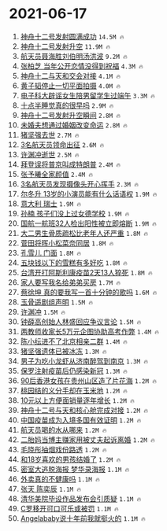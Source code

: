 # 2021-06-17

1. [神舟十二号发射圆满成功](https://s.weibo.com/weibo?q=%23%E7%A5%9E%E8%88%9F%E5%8D%81%E4%BA%8C%E5%8F%B7%E5%8F%91%E5%B0%84%E5%9C%86%E6%BB%A1%E6%88%90%E5%8A%9F%23&Refer=top) `14.5M 🔥`
1. [神舟十二号发射升空](https://s.weibo.com/weibo?q=%23%E7%A5%9E%E8%88%9F%E5%8D%81%E4%BA%8C%E5%8F%B7%E5%8F%91%E5%B0%84%E5%8D%87%E7%A9%BA%23&Refer=top) `11.9M 🔥`
1. [航天员聂海胜刘伯明汤洪波](https://s.weibo.com/weibo?q=%23%E8%88%AA%E5%A4%A9%E5%91%98%E8%81%82%E6%B5%B7%E8%83%9C%E5%88%98%E4%BC%AF%E6%98%8E%E6%B1%A4%E6%B4%AA%E6%B3%A2%23&Refer=top) `9.2M 🔥`
1. [张柏芝 当年公开恋情没得到祝福](https://s.weibo.com/weibo?q=%E5%BC%A0%E6%9F%8F%E8%8A%9D%20%E5%BD%93%E5%B9%B4%E5%85%AC%E5%BC%80%E6%81%8B%E6%83%85%E6%B2%A1%E5%BE%97%E5%88%B0%E7%A5%9D%E7%A6%8F&Refer=top) `4.3M 🔥`
1. [神舟十二与天和交会对接](https://s.weibo.com/weibo?q=%23%E7%A5%9E%E8%88%9F%E5%8D%81%E4%BA%8C%E4%B8%8E%E5%A4%A9%E5%92%8C%E4%BA%A4%E4%BC%9A%E5%AF%B9%E6%8E%A5%23&Refer=top) `4.1M 🔥`
1. [黄子韬停止一切平面拍摄](https://s.weibo.com/weibo?q=%23%E9%BB%84%E5%AD%90%E9%9F%AC%E5%81%9C%E6%AD%A2%E4%B8%80%E5%88%87%E5%B9%B3%E9%9D%A2%E6%8B%8D%E6%91%84%23&Refer=top) `4.0M 🔥`
1. [电子科大辟谣女生陪男留学生过端午](https://s.weibo.com/weibo?q=%23%E7%94%B5%E5%AD%90%E7%A7%91%E5%A4%A7%E8%BE%9F%E8%B0%A3%E5%A5%B3%E7%94%9F%E9%99%AA%E7%94%B7%E7%95%99%E5%AD%A6%E7%94%9F%E8%BF%87%E7%AB%AF%E5%8D%88%23&Refer=top) `3.3M 🔥`
1. [十点半睡觉真的很早吗](https://s.weibo.com/weibo?q=%23%E5%8D%81%E7%82%B9%E5%8D%8A%E7%9D%A1%E8%A7%89%E7%9C%9F%E7%9A%84%E5%BE%88%E6%97%A9%E5%90%97%23&Refer=top) `2.9M 🔥`
1. [神舟十二号发射升空瞬间](https://s.weibo.com/weibo?q=%23%E7%A5%9E%E8%88%9F%E5%8D%81%E4%BA%8C%E5%8F%B7%E5%8F%91%E5%B0%84%E5%8D%87%E7%A9%BA%E7%9E%AC%E9%97%B4%23&Refer=top) `2.8M 🔥`
1. [未婚夫想通过婚姻改变命运](https://s.weibo.com/weibo?q=%23%E6%9C%AA%E5%A9%9A%E5%A4%AB%E6%83%B3%E9%80%9A%E8%BF%87%E5%A9%9A%E5%A7%BB%E6%94%B9%E5%8F%98%E5%91%BD%E8%BF%90%23&Refer=top) `2.8M 🔥`
1. [猪坚强去世](https://s.weibo.com/weibo?q=%23%E7%8C%AA%E5%9D%9A%E5%BC%BA%E5%8E%BB%E4%B8%96%23&Refer=top) `2.7M 🔥`
1. [3名航天员领命出征](https://s.weibo.com/weibo?q=%233%E5%90%8D%E8%88%AA%E5%A4%A9%E5%91%98%E9%A2%86%E5%91%BD%E5%87%BA%E5%BE%81%23&Refer=top) `2.6M 🔥`
1. [许渊冲逝世](https://s.weibo.com/weibo?q=%23%E8%AE%B8%E6%B8%8A%E5%86%B2%E9%80%9D%E4%B8%96%23&Refer=top) `2.5M 🔥`
1. [拜登误将普京叫成特朗普](https://s.weibo.com/weibo?q=%23%E6%8B%9C%E7%99%BB%E8%AF%AF%E5%B0%86%E6%99%AE%E4%BA%AC%E5%8F%AB%E6%88%90%E7%89%B9%E6%9C%97%E6%99%AE%23&Refer=top) `2.4M 🔥`
1. [张予曦全家颜值](https://s.weibo.com/weibo?q=%23%E5%BC%A0%E4%BA%88%E6%9B%A6%E5%85%A8%E5%AE%B6%E9%A2%9C%E5%80%BC%23&Refer=top) `2.4M 🔥`
1. [3名航天员发现摄像头开心挥手](https://s.weibo.com/weibo?q=%233%E5%90%8D%E8%88%AA%E5%A4%A9%E5%91%98%E5%8F%91%E7%8E%B0%E6%91%84%E5%83%8F%E5%A4%B4%E5%BC%80%E5%BF%83%E6%8C%A5%E6%89%8B%23&Refer=top) `2.3M 🔥`
1. [尔冬升 13岁的小演员能有什么话语权](https://s.weibo.com/weibo?q=%E5%B0%94%E5%86%AC%E5%8D%87%2013%E5%B2%81%E7%9A%84%E5%B0%8F%E6%BC%94%E5%91%98%E8%83%BD%E6%9C%89%E4%BB%80%E4%B9%88%E8%AF%9D%E8%AF%AD%E6%9D%83&Refer=top) `1.9M 🔥`
1. [意大利 瑞士](https://s.weibo.com/weibo?q=%E6%84%8F%E5%A4%A7%E5%88%A9%20%E7%91%9E%E5%A3%AB&Refer=top) `1.9M 🔥`
1. [孙楠 孩子们没上过女德学校](https://s.weibo.com/weibo?q=%E5%AD%99%E6%A5%A0%20%E5%AD%A9%E5%AD%90%E4%BB%AC%E6%B2%A1%E4%B8%8A%E8%BF%87%E5%A5%B3%E5%BE%B7%E5%AD%A6%E6%A0%A1&Refer=top) `1.9M 🔥`
1. [国航一航班32人检出阳性被立即熔断](https://s.weibo.com/weibo?q=%23%E5%9B%BD%E8%88%AA%E4%B8%80%E8%88%AA%E7%8F%AD32%E4%BA%BA%E6%A3%80%E5%87%BA%E9%98%B3%E6%80%A7%E8%A2%AB%E7%AB%8B%E5%8D%B3%E7%86%94%E6%96%AD%23&Refer=top) `1.9M 🔥`
1. [大二男生骨质疏松比老年人还严重](https://s.weibo.com/weibo?q=%23%E5%A4%A7%E4%BA%8C%E7%94%B7%E7%94%9F%E9%AA%A8%E8%B4%A8%E7%96%8F%E6%9D%BE%E6%AF%94%E8%80%81%E5%B9%B4%E4%BA%BA%E8%BF%98%E4%B8%A5%E9%87%8D%23&Refer=top) `1.8M 🔥`
1. [菅田将晖小松菜奈同居](https://s.weibo.com/weibo?q=%23%E8%8F%85%E7%94%B0%E5%B0%86%E6%99%96%E5%B0%8F%E6%9D%BE%E8%8F%9C%E5%A5%88%E5%90%8C%E5%B1%85%23&Refer=top) `1.8M 🔥`
1. [孔雪儿 门面](https://s.weibo.com/weibo?q=%E5%AD%94%E9%9B%AA%E5%84%BF%20%E9%97%A8%E9%9D%A2&Refer=top) `1.8M 🔥`
1. [五块钱以下的雪糕有多好吃](https://s.weibo.com/weibo?q=%23%E4%BA%94%E5%9D%97%E9%92%B1%E4%BB%A5%E4%B8%8B%E7%9A%84%E9%9B%AA%E7%B3%95%E6%9C%89%E5%A4%9A%E5%A5%BD%E5%90%83%23&Refer=top) `1.8M 🔥`
1. [台湾开打阿斯利康疫苗2天13人猝死](https://s.weibo.com/weibo?q=%23%E5%8F%B0%E6%B9%BE%E5%BC%80%E6%89%93%E9%98%BF%E6%96%AF%E5%88%A9%E5%BA%B7%E7%96%AB%E8%8B%972%E5%A4%A913%E4%BA%BA%E7%8C%9D%E6%AD%BB%23&Refer=top) `1.8M 🔥`
1. [家人要写我名给弟弟买房](https://s.weibo.com/weibo?q=%23%E5%AE%B6%E4%BA%BA%E8%A6%81%E5%86%99%E6%88%91%E5%90%8D%E7%BB%99%E5%BC%9F%E5%BC%9F%E4%B9%B0%E6%88%BF%23&Refer=top) `1.7M 🔥`
1. [蔡徐坤 真的要我写一首十分钟的歌吗](https://s.weibo.com/weibo?q=%E8%94%A1%E5%BE%90%E5%9D%A4%20%E7%9C%9F%E7%9A%84%E8%A6%81%E6%88%91%E5%86%99%E4%B8%80%E9%A6%96%E5%8D%81%E5%88%86%E9%92%9F%E7%9A%84%E6%AD%8C%E5%90%97&Refer=top) `1.6M 🔥`
1. [玉骨遥剧组声明](https://s.weibo.com/weibo?q=%23%E7%8E%89%E9%AA%A8%E9%81%A5%E5%89%A7%E7%BB%84%E5%A3%B0%E6%98%8E%23&Refer=top) `1.5M 🔥`
1. [许渊冲](https://s.weibo.com/weibo?q=%E8%AE%B8%E6%B8%8A%E5%86%B2&Refer=top) `1.5M 🔥`
1. [钟薛高创始人林盛回应争议言论](https://s.weibo.com/weibo?q=%23%E9%92%9F%E8%96%9B%E9%AB%98%E5%88%9B%E5%A7%8B%E4%BA%BA%E6%9E%97%E7%9B%9B%E5%9B%9E%E5%BA%94%E4%BA%89%E8%AE%AE%E8%A8%80%E8%AE%BA%23&Refer=top) `1.5M 🔥`
1. [两教师收家长5万元企图协助高考作弊](https://s.weibo.com/weibo?q=%23%E4%B8%A4%E6%95%99%E5%B8%88%E6%94%B6%E5%AE%B6%E9%95%BF5%E4%B8%87%E5%85%83%E4%BC%81%E5%9B%BE%E5%8D%8F%E5%8A%A9%E9%AB%98%E8%80%83%E4%BD%9C%E5%BC%8A%23&Refer=top) `1.4M 🔥`
1. [陈小纭进不了北京相亲二群](https://s.weibo.com/weibo?q=%23%E9%99%88%E5%B0%8F%E7%BA%AD%E8%BF%9B%E4%B8%8D%E4%BA%86%E5%8C%97%E4%BA%AC%E7%9B%B8%E4%BA%B2%E4%BA%8C%E7%BE%A4%23&Refer=top) `1.4M 🔥`
1. [猪坚强遗体已被冰冻](https://s.weibo.com/weibo?q=%23%E7%8C%AA%E5%9D%9A%E5%BC%BA%E9%81%97%E4%BD%93%E5%B7%B2%E8%A2%AB%E5%86%B0%E5%86%BB%23&Refer=top) `1.3M 🔥`
1. [男子为吃小龙虾从济南醉驾到南京](https://s.weibo.com/weibo?q=%23%E7%94%B7%E5%AD%90%E4%B8%BA%E5%90%83%E5%B0%8F%E9%BE%99%E8%99%BE%E4%BB%8E%E6%B5%8E%E5%8D%97%E9%86%89%E9%A9%BE%E5%88%B0%E5%8D%97%E4%BA%AC%23&Refer=top) `1.3M 🔥`
1. [保罗注射疫苗后仍感染新冠](https://s.weibo.com/weibo?q=%23%E4%BF%9D%E7%BD%97%E6%B3%A8%E5%B0%84%E7%96%AB%E8%8B%97%E5%90%8E%E4%BB%8D%E6%84%9F%E6%9F%93%E6%96%B0%E5%86%A0%23&Refer=top) `1.3M 🔥`
1. [90后香港女孩在贵州山区造了片花海](https://s.weibo.com/weibo?q=%2390%E5%90%8E%E9%A6%99%E6%B8%AF%E5%A5%B3%E5%AD%A9%E5%9C%A8%E8%B4%B5%E5%B7%9E%E5%B1%B1%E5%8C%BA%E9%80%A0%E4%BA%86%E7%89%87%E8%8A%B1%E6%B5%B7%23&Refer=top) `1.2M 🔥`
1. [桃园结的义分手却在玉米地](https://s.weibo.com/weibo?q=%23%E6%A1%83%E5%9B%AD%E7%BB%93%E7%9A%84%E4%B9%89%E5%88%86%E6%89%8B%E5%8D%B4%E5%9C%A8%E7%8E%89%E7%B1%B3%E5%9C%B0%23&Refer=top) `1.2M 🔥`
1. [10元以上方便面销量逐年增长](https://s.weibo.com/weibo?q=%2310%E5%85%83%E4%BB%A5%E4%B8%8A%E6%96%B9%E4%BE%BF%E9%9D%A2%E9%94%80%E9%87%8F%E9%80%90%E5%B9%B4%E5%A2%9E%E9%95%BF%23&Refer=top) `1.2M 🔥`
1. [神舟十二号与天和核心舱完成对接](https://s.weibo.com/weibo?q=%23%E7%A5%9E%E8%88%9F%E5%8D%81%E4%BA%8C%E5%8F%B7%E4%B8%8E%E5%A4%A9%E5%92%8C%E6%A0%B8%E5%BF%83%E8%88%B1%E5%AE%8C%E6%88%90%E5%AF%B9%E6%8E%A5%23&Refer=top) `1.2M 🔥`
1. [中国疫苗成为入境多国有效证明](https://s.weibo.com/weibo?q=%23%E4%B8%AD%E5%9B%BD%E7%96%AB%E8%8B%97%E6%88%90%E4%B8%BA%E5%85%A5%E5%A2%83%E5%A4%9A%E5%9B%BD%E6%9C%89%E6%95%88%E8%AF%81%E6%98%8E%23&Refer=top) `1.2M 🔥`
1. [航天员喝的水从哪来](https://s.weibo.com/weibo?q=%23%E8%88%AA%E5%A4%A9%E5%91%98%E5%96%9D%E7%9A%84%E6%B0%B4%E4%BB%8E%E5%93%AA%E6%9D%A5%23&Refer=top) `1.2M 🔥`
1. [二胎妈当博主赚家用被丈夫起诉离婚](https://s.weibo.com/weibo?q=%23%E4%BA%8C%E8%83%8E%E5%A6%88%E5%BD%93%E5%8D%9A%E4%B8%BB%E8%B5%9A%E5%AE%B6%E7%94%A8%E8%A2%AB%E4%B8%88%E5%A4%AB%E8%B5%B7%E8%AF%89%E7%A6%BB%E5%A9%9A%23&Refer=top) `1.2M 🔥`
1. [毛晓彤抽烟戏份路透](https://s.weibo.com/weibo?q=%23%E6%AF%9B%E6%99%93%E5%BD%A4%E6%8A%BD%E7%83%9F%E6%88%8F%E4%BB%BD%E8%B7%AF%E9%80%8F%23&Refer=top) `1.2M 🔥`
1. [和18岁喜欢的男孩结婚了](https://s.weibo.com/weibo?q=%23%E5%92%8C18%E5%B2%81%E5%96%9C%E6%AC%A2%E7%9A%84%E7%94%B7%E5%AD%A9%E7%BB%93%E5%A9%9A%E4%BA%86%23&Refer=top) `1.2M 🔥`
1. [密室大逃脱海报 梦华录海报](https://s.weibo.com/weibo?q=%E5%AF%86%E5%AE%A4%E5%A4%A7%E9%80%83%E8%84%B1%E6%B5%B7%E6%8A%A5%20%E6%A2%A6%E5%8D%8E%E5%BD%95%E6%B5%B7%E6%8A%A5&Refer=top) `1.1M 🔥`
1. [外卖真的不健康吗](https://s.weibo.com/weibo?q=%23%E5%A4%96%E5%8D%96%E7%9C%9F%E7%9A%84%E4%B8%8D%E5%81%A5%E5%BA%B7%E5%90%97%23&Refer=top) `1.1M 🔥`
1. [张天 陈奕辰](https://s.weibo.com/weibo?q=%E5%BC%A0%E5%A4%A9%20%E9%99%88%E5%A5%95%E8%BE%B0&Refer=top) `1.1M 🔥`
1. [清华美院毕设作品发布会引质疑](https://s.weibo.com/weibo?q=%23%E6%B8%85%E5%8D%8E%E7%BE%8E%E9%99%A2%E6%AF%95%E8%AE%BE%E4%BD%9C%E5%93%81%E5%8F%91%E5%B8%83%E4%BC%9A%E5%BC%95%E8%B4%A8%E7%96%91%23&Refer=top) `1.1M 🔥`
1. [C罗移开可口可乐或被罚](https://s.weibo.com/weibo?q=%23C%E7%BD%97%E7%A7%BB%E5%BC%80%E5%8F%AF%E5%8F%A3%E5%8F%AF%E4%B9%90%E6%88%96%E8%A2%AB%E7%BD%9A%23&Refer=top) `1.1M 🔥`
1. [Angelababy说十年前我就挺火的](https://s.weibo.com/weibo?q=%23Angelababy%E8%AF%B4%E5%8D%81%E5%B9%B4%E5%89%8D%E6%88%91%E5%B0%B1%E6%8C%BA%E7%81%AB%E7%9A%84%23&Refer=top) `1.1M 🔥`
